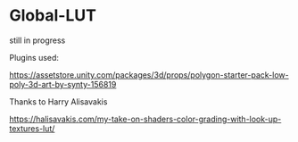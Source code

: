 # Global-LUT
still in progress


Plugins used:

https://assetstore.unity.com/packages/3d/props/polygon-starter-pack-low-poly-3d-art-by-synty-156819

Thanks to Harry Alisavakis

https://halisavakis.com/my-take-on-shaders-color-grading-with-look-up-textures-lut/
